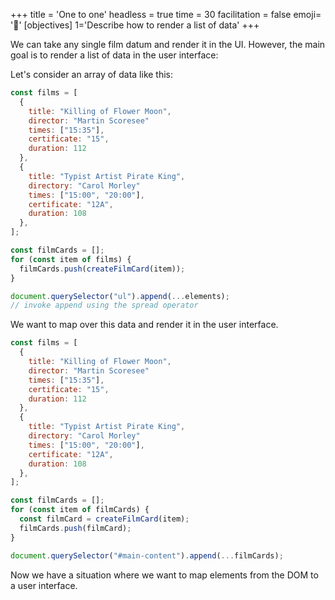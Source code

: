 +++
title = 'One to one'
headless = true
time = 30
facilitation = false
emoji= '🧩'
[objectives]
    1='Describe how to render a list of data'
+++

We can take any single film datum and render it in the UI. However, the main goal is to render a list of data in the user interface:

Let's consider an array of data like this:

```js
const films = [
  {
    title: "Killing of Flower Moon",
    director: "Martin Scoresee"
    times: ["15:35"],
    certificate: "15",
    duration: 112
  },
  {
    title: "Typist Artist Pirate King",
    directory: "Carol Morley"
    times: ["15:00", "20:00"],
    certificate: "12A",
    duration: 108
  },
];

const filmCards = [];
for (const item of films) {
  filmCards.push(createFilmCard(item));
}

document.querySelector("ul").append(...elements);
// invoke append using the spread operator
```

We want to map over this data and render it in the user interface.

```js
const films = [
  {
    title: "Killing of Flower Moon",
    director: "Martin Scoresee"
    times: ["15:35"],
    certificate: "15",
    duration: 112
  },
  {
    title: "Typist Artist Pirate King",
    directory: "Carol Morley"
    times: ["15:00", "20:00"],
    certificate: "12A",
    duration: 108
  },
];

const filmCards = [];
for (const item of filmCards) {
  const filmCard = createFilmCard(item);
  filmCards.push(filmCard);
}

document.querySelector("#main-content").append(...filmCards);
```

Now we have a situation where we want to map elements from the DOM to a user interface.
